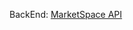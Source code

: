 BackEnd: [MarketSpace API](https://github.com/rocketseat-education/ignite-rn-2022-challenge-marketspace-api)